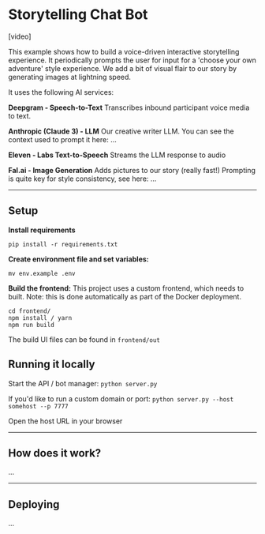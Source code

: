# Storytelling Chat Bot

[video]

This example shows how to build a voice-driven interactive storytelling experience. 
It periodically prompts the user for input for a 'choose your own adventure' style experience.
We add a bit of visual flair to our story by generating images at lightning speed.

It uses the following AI services:

**Deepgram - Speech-to-Text**
Transcribes inbound participant voice media to text.

**Anthropic (Claude 3) - LLM**
Our creative writer LLM. You can see the context used to prompt it here: ...

**Eleven - Labs Text-to-Speech**
Streams the LLM response to audio

**Fal.ai - Image Generation**
Adds pictures to our story (really fast!) Prompting is quite key for style consistency, see here: ...

---

## Setup

**Install requirements**
```
pip install -r requirements.txt

```

**Create environment file and set variables:**
```
mv env.example .env
```

**Build the frontend:**
This project uses a custom frontend, which needs to built. Note: this is done automatically as part of the Docker deployment.

```
cd frontend/
npm install / yarn
npm run build
```

The build UI files can be found in `frontend/out`


## Running it locally

Start the API / bot manager:
`python server.py`

If you'd like to run a custom domain or port:
`python server.py --host somehost --p 7777`

Open the host URL in your browser

---

## How does it work?

...

---

## Deploying

...